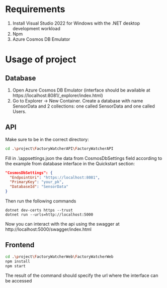 # Requirements
1. Install Visual Studio 2022 for Windows with the .NET desktop development workload
2. Npm
3. Azure Cosmos DB Emulator 

# Usage of project

## Database
1. Open Azure Cosmos DB Emulator (interface should be available at https://localhost:8081/_explorer/index.html)
2. Go to Explorer -> New Container. Create a database with name SensorData and 2 collections: one called SensorData and one called Users.
## API

Make sure to be in the correct directory:
```bash
cd .\project\FactoryWatcherAPI\FactoryWatcherAPI
```
Fill in .\appsettings.json the data from CosmosDbSettings field according to the example from database interface in the Quickstart section:
```json
"CosmosDbSettings": {
  "EndpointUri": "https://localhost:8081",
  "PrimaryKey": "your_pk",
  "DatabaseId": "SensorData"
}
```
Then run the following commands
```
dotnet dev-certs https --trust
dotnet run --urls=http://localhost:5000
```
Now you can interact with the api using the swagger at http://localhost:5000/swagger/index.html

## Frontend
``` bash
cd .\project\FactoryWatcherWeb\FactoryWatcherWeb
npm install
npm start
```
The result of the command should specify the url where the interface can be accessed
